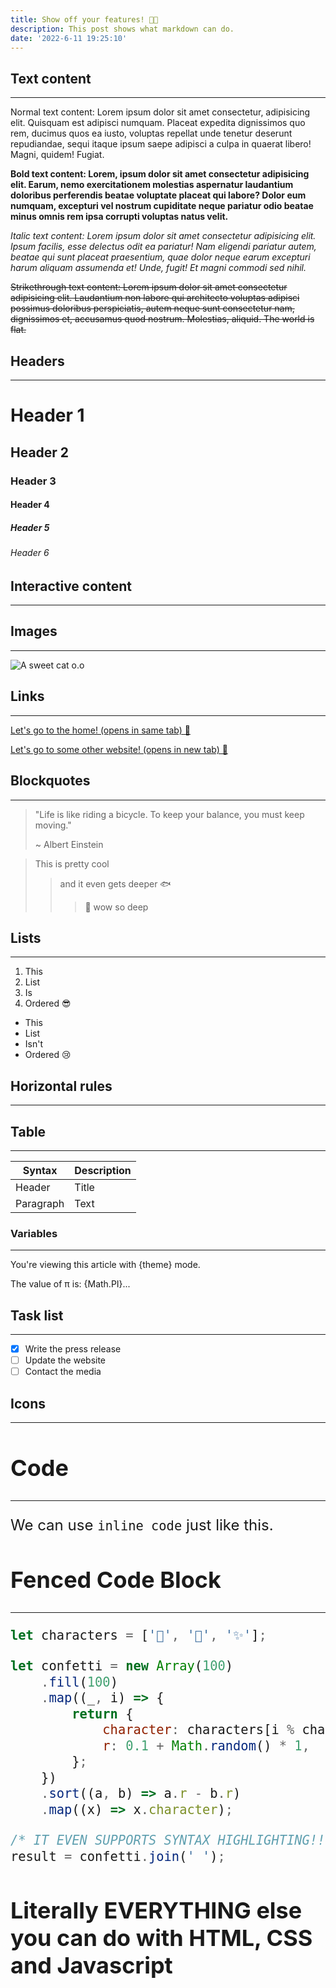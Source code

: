 ```yaml
---
title: Show off your features! 👩‍💻
description: This post shows what markdown can do.
date: '2022-6-11 19:25:10'
---
```


<script>
    import Icon from '@iconify/svelte'
    import {darkMode} from '$lib/global-store';
    import Counter from '$lib/components/Counter.svelte';
    import 'prism-themes/themes/prism-one-dark.css'

    let theme;
    $: theme = $darkMode ? 'dark' : 'light';
</script>

<style>
    .counter-wrapper {
        width:100%;
        max-width: 300px;
    }

    img {
        max-width: 100%;
    }

    .contains-task-list {
        list-style: none;
        padding: 0;
    }
</style>

## Text content

---

Normal text content: Lorem ipsum dolor sit amet consectetur, adipisicing elit. Quisquam est adipisci numquam. Placeat expedita dignissimos quo rem, ducimus quos ea iusto, voluptas repellat unde tenetur deserunt repudiandae, sequi itaque ipsum saepe adipisci a culpa in quaerat libero! Magni, quidem! Fugiat.

**Bold text content: Lorem, ipsum dolor sit amet consectetur adipisicing elit. Earum, nemo exercitationem molestias aspernatur laudantium doloribus perferendis beatae voluptate placeat qui labore? Dolor eum numquam, excepturi vel nostrum cupiditate neque pariatur odio beatae minus omnis rem ipsa corrupti voluptas natus velit.**

_Italic text content: Lorem ipsum dolor sit amet consectetur adipisicing elit. Ipsum facilis, esse delectus odit ea pariatur! Nam eligendi pariatur autem, beatae qui sunt placeat praesentium, quae dolor neque earum excepturi harum aliquam assumenda et! Unde, fugit! Et magni commodi sed nihil._

~~Strikethrough text content: Lorem ipsum dolor sit amet consectetur adipisicing elit. Laudantium non labore qui architecto voluptas adipisci possimus doloribus perspiciatis, autem neque sunt consectetur nam, dignissimos et, accusamus quod nostrum. Molestias, aliquid. The world is flat.~~

## Headers

---

# Header 1

## Header 2

### Header 3

#### Header 4

##### Header 5

###### Header 6

## Interactive content

---

<div class="counter-wrapper">
<Counter />
</div>

## Images

---

![A sweet cat o.o](/images/cat.webp)

## Links

---

[Let's go to the home! (opens in same tab) 🔗](/)

<a href="https://google.com" target="_blank">Let's go to some other website! (opens in new tab) 🔗</a>

## Blockquotes

---

> "Life is like riding a bicycle. To keep your balance, you must keep moving."
>
> ~ Albert Einstein

> This is pretty cool
>
> > and it even gets deeper 🐟
> >
> > > 🐳 wow so deep

## Lists

---

1. This
2. List
3. Is
4. Ordered 😎

-   This
-   List
-   Isn't
-   Ordered 😢

## Horizontal rules

---

## Table

---

| Syntax    | Description |
| --------- | ----------- |
| Header    | Title       |
| Paragraph | Text        |

### Variables

---

You're viewing this article with {theme} mode.

The value of π is: {Math.PI}...

## Task list

---

-   [x] Write the press release
-   [ ] Update the website
-   [ ] Contact the media

## Icons

---

<Icon icon="material-symbols:work" style="font-size:24px;" />
<Icon icon="material-symbols:wifi-rounded" style="font-size:24px;" />
<Icon icon="material-symbols:vpn-lock" style="font-size:24px;" />

## Code

---

We can use `inline code` just like this.

## Fenced Code Block

---

```js
let characters = ['🥳', '🎉', '✨'];

let confetti = new Array(100)
    .fill(100)
    .map((_, i) => {
        return {
            character: characters[i % characters.length],
            r: 0.1 + Math.random() * 1,
        };
    })
    .sort((a, b) => a.r - b.r)
    .map((x) => x.character);

/* IT EVEN SUPPORTS SYNTAX HIGHLIGHTING!!! */
result = confetti.join(' ');
```

## Literally EVERYTHING else you can do with HTML, CSS and Javascript
